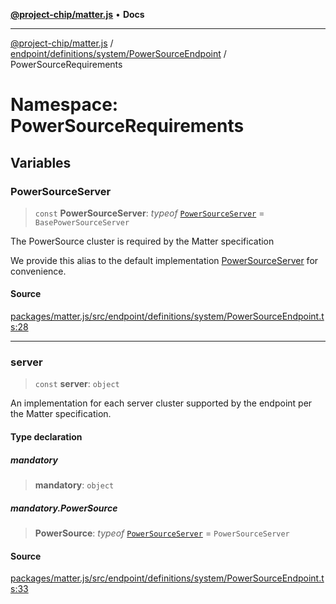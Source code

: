 [**@project-chip/matter.js**](../../../../../../README.md) • **Docs**

***

[@project-chip/matter.js](../../../../../../modules.md) / [endpoint/definitions/system/PowerSourceEndpoint](../../README.md) / PowerSourceRequirements

# Namespace: PowerSourceRequirements

## Variables

### PowerSourceServer

> `const` **PowerSourceServer**: *typeof* [`PowerSourceServer`](../../../../../../behavior/definitions/power-source/export/classes/PowerSourceServer.md) = `BasePowerSourceServer`

The PowerSource cluster is required by the Matter specification

We provide this alias to the default implementation [PowerSourceServer](README.md#powersourceserver) for convenience.

#### Source

[packages/matter.js/src/endpoint/definitions/system/PowerSourceEndpoint.ts:28](https://github.com/project-chip/matter.js/blob/7a8cbb56b87d4ccf34bec5a9a95ab40a1711324f/packages/matter.js/src/endpoint/definitions/system/PowerSourceEndpoint.ts#L28)

***

### server

> `const` **server**: `object`

An implementation for each server cluster supported by the endpoint per the Matter specification.

#### Type declaration

##### mandatory

> **mandatory**: `object`

##### mandatory.PowerSource

> **PowerSource**: *typeof* [`PowerSourceServer`](../../../../../../behavior/definitions/power-source/export/classes/PowerSourceServer.md) = `PowerSourceServer`

#### Source

[packages/matter.js/src/endpoint/definitions/system/PowerSourceEndpoint.ts:33](https://github.com/project-chip/matter.js/blob/7a8cbb56b87d4ccf34bec5a9a95ab40a1711324f/packages/matter.js/src/endpoint/definitions/system/PowerSourceEndpoint.ts#L33)
